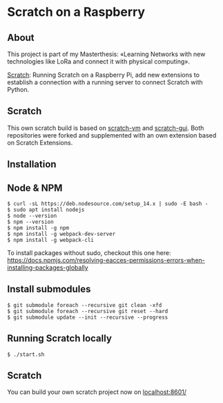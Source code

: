 # Scratch on a Raspberry

## About

This project is part of my Masterthesis: «Learning Networks with new technologies like 
LoRa and connect it with physical computing».

[Scratch](https://scratch.mit.edu/): Running Scratch on a Raspberry Pi, add new extensions to
establish a connection with a running server to connect Scratch 
with Python.

## Scratch

This own scratch build is based on [scratch-vm](https://github.com/LLK/scratch-vm) and [scratch-gui](https://github.com/LLK/scratch-gui).
Both repositories were forked and supplemented with an own extension based on Scratch Extensions.

## Installation

## Node & NPM
```
$ curl -sL https://deb.nodesource.com/setup_14.x | sudo -E bash -
$ sudo apt install nodejs
$ node --version
$ npm --version
$ npm install -g npm
$ npm install -g webpack-dev-server
$ npm install -g webpack-cli
```

To install packages without sudo, checkout this one here: https://docs.npmjs.com/resolving-eacces-permissions-errors-when-installing-packages-globally

## Install submodules

```
$ git submodule foreach --recursive git clean -xfd
$ git submodule foreach --recursive git reset --hard
$ git submodule update --init --recursive --progress
```

## Running Scratch locally

```
$ ./start.sh
```

## Scratch

You can build your own scratch project now on [localhost:8601/](http://localhost:8601/)




